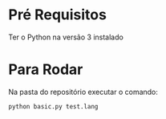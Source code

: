 # Pré Requisitos
Ter o Python na versão 3 instalado

# Para Rodar

Na pasta do repositório executar o comando:
```
python basic.py test.lang
```
